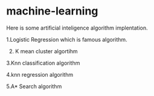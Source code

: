 # machine-learning
Here is some artificial inteligence algorithm implentation.

1.Logistic Regression which is famous algorithm.

2. K mean cluster algortihm

3.Knn classification algorithm

4.knn regression algorithm

5.A* Search algorithm
